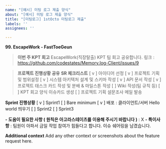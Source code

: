 ```yaml
---
name: "[예시] 미팅 로그 제출 양식"
about: "[예시] 미팅 로그 제출 양식"
title: "[미팅로그] 1stOcto 미팅로그 제출"
labels: ''
assignees: ''

---
```


**99. EscapeWork - FastToeGeun**
> **이번 주 KPT 회고**
EscapeWork(직장탈출) KPT 팀 회고 공유합니다.
링크 : <https://github.com/codestates/Memory.log-Client/issues/9>

> **프로젝트 진행상황 공유**
**SR 체크리스트**
 [ v ] 아이디어 선정
 [ v ] 프로젝트 기획 및 범위설정
 [ v ] 시스템 아키텍처 설계 및 스키마 작성
 [ v ] API 문서 작성
 [ v ] 프로젝트 태스크 카드 작성 및 분배 & 마일스톤 작성
 [  ] Wiki 작성(팀 규칙 등)
 [  ] KPT 회고 양식 이슈카드 생성
 [  ] 프로젝트 기획 설문조사 메일 발송

**Sprint 진행상황**
 [ v ] Sprint1
    [  ] Bare minimum
    [ v ] 배포 : 클라이언트/서버 Hello world 띄우기
 [  ] Sprint2
 [  ] Sprint3

**- 도움이 필요한 사항 ( 원칙은 아고라스테이츠를 이용해 주시기 바랍니다 )**
  : X
**- 특이사항**
  : 팀원이 아파서 금일 작업 참여가 힘들다고 합니다. 이슈 쉐어링을 남겼습니다.

**Additional context**
Add any other context or screenshots about the feature request here.
